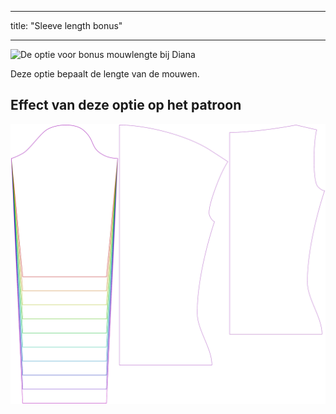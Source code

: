 - - -
title: "Sleeve length bonus"
- - -

![De optie voor bonus mouwlengte bij Diana](./sleevelengthbonus.svg)

Deze optie bepaalt de lengte van de mouwen.

## Effect van deze optie op het patroon

![Deze afbeelding toont het effect van deze optie door meerdere varianten die een andere waarde hebben voor deze optie te vervangen](diana_sleevelengthbonus_sample.svg "Effect of this option on the pattern")
